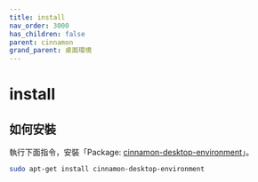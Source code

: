 ```yaml
---
title: install
nav_order: 3000
has_children: false
parent: cinnamon
grand_parent: 桌面環境
---
```



# install

## 如何安裝

執行下面指令，安裝「Package: [cinnamon-desktop-environment](https://packages.ubuntu.com/jammy/cinnamon-desktop-environment)」。

``` sh
sudo apt-get install cinnamon-desktop-environment
```

